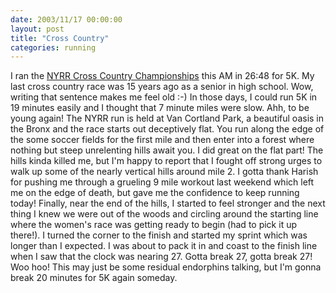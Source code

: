 ```yaml
---
date: 2003/11/17 00:00:00
layout: post
title: "Cross Country"
categories: running
---
```


I ran the [NYRR Cross Country Championships](http://web2.nyrrc.org/cgi-bin/start.cgi/aes-programs/results/startup.html?result.id=a31116&amp;result.year=2003) this AM in 26:48 for 5K. My last cross country race was 15 years ago as a senior in high school. Wow, writing that sentence makes me feel old :-) In those days, I could run 5K in 19 minutes easily and I thought that 7 minute miles were slow. Ahh, to be young again! The NYRR run is held at Van Cortland Park, a beautiful oasis in the Bronx and the race starts out deceptively flat. You run along the edge of the some soccer fields for the first mile and then enter into a forest where nothing but steep unrelenting hills await you. I did great on the flat part! The hills kinda killed me, but I'm happy to report that I fought off strong urges to walk up some of the nearly vertical hills around mile 2. I gotta thank Harish for pushing me through a grueling 9 mile workout last weekend which left me on the edge of death, but gave me the confidence to keep running today! Finally, near the end of the hills, I started to feel stronger and the next thing I knew we were out of the woods and circling around the starting line where the women's race was getting ready to begin (had to pick it up there!). I turned the corner to the finish and started my sprint which was longer than I expected. I was about to pack it in and coast to the finish line when I saw that the clock was nearing 27. Gotta break 27, gotta break 27! Woo hoo!   This may just be some residual endorphins talking, but I'm gonna break 20 minutes for 5K again someday.
